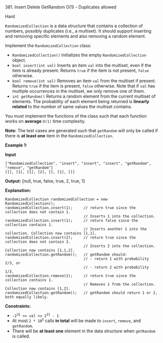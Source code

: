 ﻿381\. Insert Delete GetRandom O(1) - Duplicates allowed

Hard

`RandomizedCollection` is a data structure that contains a collection of numbers, possibly duplicates (i.e., a multiset). It should support inserting and removing specific elements and also removing a random element.

Implement the `RandomizedCollection` class:

*   `RandomizedCollection()` Initializes the empty `RandomizedCollection` object.
*   `bool insert(int val)` Inserts an item `val` into the multiset, even if the item is already present. Returns `true` if the item is not present, `false` otherwise.
*   `bool remove(int val)` Removes an item `val` from the multiset if present. Returns `true` if the item is present, `false` otherwise. Note that if `val` has multiple occurrences in the multiset, we only remove one of them.
*   `int getRandom()` Returns a random element from the current multiset of elements. The probability of each element being returned is **linearly related** to the number of same values the multiset contains.

You must implement the functions of the class such that each function works on **average** `O(1)` time complexity.

**Note:** The test cases are generated such that `getRandom` will only be called if there is **at least one** item in the `RandomizedCollection`.

**Example 1:**

**Input**

    ["RandomizedCollection", "insert", "insert", "insert", "getRandom", "remove", "getRandom"]
    [[], [1], [1], [2], [], [1], []]

**Output:** [null, true, false, true, 2, true, 1]

**Explanation:** 

    RandomizedCollection randomizedCollection = new RandomizedCollection(); 
    randomizedCollection.insert(1);     // return true since the collection does not contain 1. 
                                        // Inserts 1 into the collection. 
    randomizedCollection.insert(1);     // return false since the collection contains 1. 
                                        // Inserts another 1 into the collection. Collection now contains [1,1]. 
    randomizedCollection.insert(2);     // return true since the collection does not contain 2. 
                                        // Inserts 2 into the collection. Collection now contains [1,1,2]. 
    randomizedCollection.getRandom();   // getRandom should: 
                                        // - return 1 with probability 2/3, or 
                                        // - return 2 with probability 1/3. 
    randomizedCollection.remove(1);     // return true since the collection contains 1. 
                                        // Removes 1 from the collection. Collection now contains [1,2]. 
    randomizedCollection.getRandom();   // getRandom should return 1 or 2, both equally likely.

**Constraints:**

*   <code>-2<sup>31</sup> <= val <= 2<sup>31</sup> - 1</code>
*   At most <code>2 * 10<sup>5</sup></code> calls **in total** will be made to `insert`, `remove`, and `getRandom`.
*   There will be **at least one** element in the data structure when `getRandom` is called.
